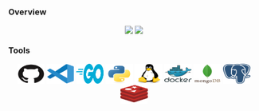 ### Overview

<div>
<p align="center">
  <a href="https://github.com/raulaguila"  style="text-decoration:none;">
    <img align="center"
        height="150em"
        src="https://github-readme-stats.vercel.app/api?username=raulaguila&show_icons=true&include_all_commits=false&count_private=true&theme=apprentice&hide_border=true&bg_color=0D1117" />
  </a>
  <a href="https://github.com/raulaguila"  style="text-decoration:none;">
  <img align="center"
        height="150em"
        src="https://github-readme-stats.vercel.app/api/top-langs?username=raulaguila&show_icons=true&include_all_commits=true&count_private=true&theme=apprentice&hide_border=true&bg_color=0D1117&layout=compact" />
  </a>
</p>
</div>

### Tools

<div>
<p align="center">
  <a href="https://github.com/" style="text-decoration:none;">
    <img
      align="center"
      alt="Github"
      height="40"
      width="55"
      src="icons/github-original.svg"
    />
  </a>
  <a href="https://code.visualstudio.com/" style="text-decoration:none;">
    <img
      align="center"
      alt="VSCode"
      height="40"
      width="55"
      src="icons/vscode-original.svg"
    />
  </a>
  <a href="https://go.dev/" style="text-decoration:none;">
    <img
      align="center"
      alt="Golang"
      height="40"
      width="55"
      src="icons/golang-original.svg"
    />
  </a>
  <a href="https://www.python.org/" style="text-decoration:none;">
    <img
      align="center"
      alt="Python"
      height="40"
      width="55"
      src="icons/python-original.svg"
    />
  </a>
  <a href="https://ubuntu.com/" style="text-decoration:none;">
    <img
      align="center"
      alt="Linux Ubuntu"
      height="40"
      width="55"
      src="icons/linux-original.svg"
    />
  </a>
  <a href="https://www.docker.com/" style="text-decoration:none;">
    <img
      align="center"
      alt="Docker"
      height="40"
      width="55"
      src="icons/docker-original.svg"
    />
  </a>
  <a href="https://www.mongodb.com/" style="text-decoration:none;">
    <img
      align="center"
      alt="Mongo DB"
      height="40"
      width="55"
      src="icons/mongodb-original.svg"
    />
  </a>
  <a href="https://www.postgresql.org/" style="text-decoration:none;">
    <img
      align="center"
      alt="Postgres SQL"
      height="40"
      width="55"
      src="icons/postgres-original.svg"
    />
  </a>
  <a href="https://redis.io/" style="text-decoration:none;">
    <img
      align="center"
      alt="Redis"
      height="40"
      width="55"
      src="icons/redis-original.svg"
    />
  </a>
</p>
</div>

